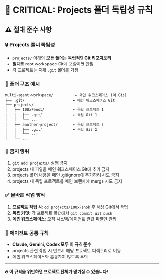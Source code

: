 # 🚨 CRITICAL: Projects 폴더 독립성 규칙

## ⚠️ **절대 준수 사항**

### 🔒 **Projects 폴더 독립성**
- `projects/` 아래의 **모든 폴더는 독립적인 Git 리포지토리**
- **절대로** root workspace Git에 포함하면 안됨
- 각 프로젝트는 자체 `.git` 폴더를 가짐

### 📁 **폴더 구조 예시**
```
multi-agent-workspace/          ← 메인 워크스페이스 (이 Git)
├── .git/                      ← 메인 워크스페이스 Git
├── projects/
│   ├── 100xFenok/             ← 독립 프로젝트 1
│   │   ├── .git/              ← 독립 Git 1
│   │   └── ...
│   ├── another-project/       ← 독립 프로젝트 2
│   │   ├── .git/              ← 독립 Git 2
│   │   └── ...
│   └── ...
```

### 🚫 **금지 행위**
1. `git add projects/` 실행 금지
2. projects 내 파일을 메인 워크스페이스 Git에 추가 금지
3. projects 폴더 내용을 메인 .gitignore에 추가하려 시도 금지
4. projects 내 독립 프로젝트를 메인 브랜치에 merge 시도 금지

### ✅ **올바른 작업 방식**
1. **프로젝트 작업 시**: `cd projects/100xFenok` 후 해당 Git에서 작업
2. **독립 커밋**: 각 프로젝트 폴더에서 `git commit`, `git push`
3. **메인 워크스페이스**: 오직 시스템/에이전트 관련 파일만 관리

### 📝 **에이전트 공통 규칙**
- **Claude, Gemini, Codex 모두 이 규칙 준수**
- projects 관련 작업 시 반드시 해당 프로젝트 디렉토리로 이동
- 메인 워크스페이스와 혼동하지 않도록 주의

---
**🔥 이 규칙을 위반하면 프로젝트 전체가 망가질 수 있습니다!**